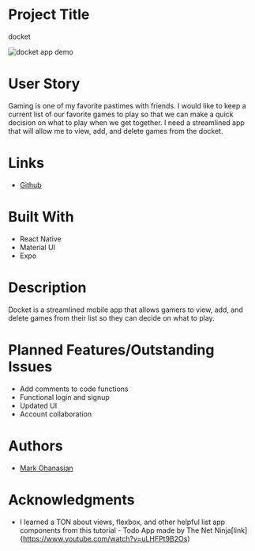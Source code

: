 # Project Title
docket

![docket app demo](https://media.giphy.com/media/j2GMgsBhTw78UJZM8C/giphy.gif)



# User Story
Gaming is one of my favorite pastimes with friends. I would like to keep a current list of our favorite games to play so that we can make a quick decision on what to play when we get together. I need a streamlined app that will allow me to view, add, and delete games from the docket.

# Links
<!-- * [Deployed Site](https://test-nappers.herokuapp.com/login) -->
* [Github](https://github.com/markohanesian/docket)

# Built With
* React Native
* Material UI
* Expo

# Description
Docket is a streamlined mobile app that allows gamers to view, add, and delete games from their list so they can decide on what to play. 

# Planned Features/Outstanding Issues
* Add comments to code functions
* Functional login and signup 
* Updated UI
* Account collaboration

# Authors
* [Mark Ohanasian](https://github.com/markohanesian) 

# Acknowledgments
* I learned a TON about views, flexbox, and other helpful list app components from this tutorial - Todo App made by The Net Ninja[link]{https://www.youtube.com/watch?v=uLHFPt9B2Os)